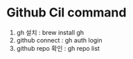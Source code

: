 # Github Cil command

1. gh 설치 : brew install gh
2. github connect : gh auth login 
3. github repo 확인 : gh repo list



